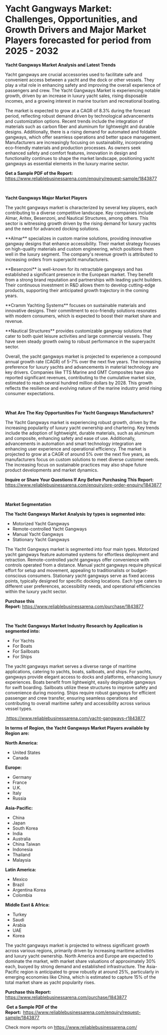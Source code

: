 <p><h1>Yacht Gangways Market: Challenges, Opportunities, and Growth Drivers and Major Market Players forecasted for period from 2025 - 2032</h1></p><p><strong>Yacht Gangways Market Analysis and Latest Trends</strong></p>
<p><p>Yacht gangways are crucial accessories used to facilitate safe and convenient access between a yacht and the dock or other vessels. They play a vital role in enhancing safety and improving the overall experience of passengers and crew. The Yacht Gangways Market is experiencing notable growth, driven by an increase in luxury yacht sales, rising disposable incomes, and a growing interest in marine tourism and recreational boating.</p><p>The market is expected to grow at a CAGR of 8.3% during the forecast period, reflecting robust demand driven by technological advancements and customization options. Recent trends include the integration of materials such as carbon fiber and aluminum for lightweight and durable designs. Additionally, there is a rising demand for automated and foldable gangways, which offer seamless operations and better space management. Manufacturers are increasingly focusing on sustainability, incorporating eco-friendly materials and production processes. As owners seek enhanced safety and comfort features, innovation in design and functionality continues to shape the market landscape, positioning yacht gangways as essential elements in the luxury marine sector.</p></p>
<p><strong>Get a Sample PDF of the Report:&nbsp;</strong> <a href="https://www.reliablebusinessarena.com/enquiry/request-sample/1843877?utm_campaign=2188&utm_medium=2&utm_source=Github&utm_content=ia&utm_term=09042025&utm_id=yacht-gangways">https://www.reliablebusinessarena.com/enquiry/request-sample/1843877</a></p>
<p>&nbsp;</p>
<p><strong>Yacht Gangways Major Market Players</strong></p>
<p><p>The yacht gangways market is characterized by several key players, each contributing to a diverse competitive landscape. Key companies include Almar, Aritex, Besenzoni, and Nautical Structures, among others. This sector is witnessing growth driven by the rising demand for luxury yachts and the need for advanced docking solutions.</p><p>**Almar** specializes in custom marine solutions, providing innovative gangway designs that enhance accessibility. Their market strategy focuses on high-quality materials and custom engineering, which positions them well in the luxury segment. The company's revenue growth is attributed to increasing orders from superyacht manufacturers.</p><p>**Besenzoni** is well-known for its retractable gangways and has established a significant presence in the European market. They benefit from a strong brand reputation and partnerships with leading yacht builders. Their continuous investment in R&D allows them to develop cutting-edge products, supporting their anticipated growth trajectory in the coming years.</p><p>**Cramm Yachting Systems** focuses on sustainable materials and innovative designs. Their commitment to eco-friendly solutions resonates with modern consumers, which is expected to boost their market share and revenue. </p><p>**Nautical Structures** provides customizable gangway solutions that cater to both quiet leisure activities and large commercial vessels. They have seen steady growth owing to robust performance in the superyacht sector.</p><p>Overall, the yacht gangways market is projected to experience a compound annual growth rate (CAGR) of 5-7% over the next five years. The increasing preference for luxury yachts and advancements in material technology are key drivers. Companies like TTS Marine and GMT Composites have also reported significant revenues, contributing to the cumulative market size, estimated to reach several hundred million dollars by 2028. This growth reflects the resilience and evolving nature of the marine industry amid rising consumer expectations.</p></p>
<p>&nbsp;</p>
<p><strong>What Are The Key Opportunities For Yacht Gangways Manufacturers?</strong></p>
<p><p>The Yacht Gangways market is experiencing robust growth, driven by the increasing popularity of luxury yacht ownership and chartering. Key trends include the adoption of lightweight, durable materials, such as aluminum and composite, enhancing safety and ease of use. Additionally, advancements in automation and smart technology integration are enhancing user experience and operational efficiency. The market is projected to grow at a CAGR of around 5% over the next five years, as manufacturers focus on custom solutions to meet diverse customer needs. The increasing focus on sustainable practices may also shape future product developments and market dynamics.</p></p>
<p><strong>Inquire or Share Your Questions If Any Before Purchasing This Report:</strong> <a href="https://www.reliablebusinessarena.com/enquiry/pre-order-enquiry/1843877?utm_campaign=2188&utm_medium=2&utm_source=Github&utm_content=ia&utm_term=09042025&utm_id=yacht-gangways">https://www.reliablebusinessarena.com/enquiry/pre-order-enquiry/1843877</a></p>
<p>&nbsp;</p>
<p><strong>Market Segmentation</strong></p>
<p><strong>The Yacht Gangways Market Analysis by types is segmented into:</strong></p>
<p><ul><li>Motorized Yacht Gangways</li><li>Remote-controlled Yacht Gangways</li><li>Manual Yacht Gangways</li><li>Stationary Yacht Gangways</li></ul></p>
<p><p>The Yacht Gangways market is segmented into four main types. Motorized yacht gangways feature automated systems for effortless deployment and retraction. Remote-controlled yacht gangways offer convenience with controls operated from a distance. Manual yacht gangways require physical effort for setup and movement, appealing to traditionalists or budget-conscious consumers. Stationary yacht gangways serve as fixed access points, typically designed for specific docking locations. Each type caters to different user preferences, accessibility needs, and operational efficiencies within the luxury yacht sector.</p></p>
<p><strong>Purchase this Report:&nbsp;</strong><a href="https://www.reliablebusinessarena.com/purchase/1843877?utm_campaign=2188&utm_medium=2&utm_source=Github&utm_content=ia&utm_term=09042025&utm_id=yacht-gangways">https://www.reliablebusinessarena.com/purchase/1843877</a></p>
<p>&nbsp;</p>
<p><strong>The Yacht Gangways Market Industry Research by Application is segmented into:</strong></p>
<p><ul><li>For Yachts</li><li>For Boats</li><li>For Sailboats</li><li>For Ships</li></ul></p>
<p><p>The yacht gangways market serves a diverse range of maritime applications, catering to yachts, boats, sailboats, and ships. For yachts, gangways provide elegant access to docks and platforms, enhancing luxury experiences. Boats benefit from lightweight, easily deployable gangways for swift boarding. Sailboats utilize these structures to improve safety and convenience during mooring. Ships require robust gangways for efficient passenger and crew transfer, ensuring seamless operations and contributing to overall maritime safety and accessibility across various vessel types.</p></p>
<p><a href="https://www.reliablebusinessarena.com/yacht-gangways-r1843877?utm_campaign=2188&utm_medium=2&utm_source=Github&utm_content=ia&utm_term=09042025&utm_id=yacht-gangways">&nbsp;https://www.reliablebusinessarena.com/yacht-gangways-r1843877</a></p>
<p><strong>In terms of Region, the Yacht Gangways Market Players available by Region are:</strong></p>
<p>
    <p> <strong> North America: </strong>
        <ul>
            <li>United States</li>
            <li>Canada</li>
        </ul>
        </p> 
    <p> <strong> Europe: </strong>
        <ul>
            <li>Germany</li>
            <li>France</li>
            <li>U.K.</li>
            <li>Italy</li>
            <li>Russia</li>
        </ul>
        </p> 
    <p> <strong> Asia-Pacific: </strong>
        <ul>
            <li>China</li>
            <li>Japan</li>
            <li>South Korea</li>
            <li>India</li>
            <li>Australia</li>
            <li>China Taiwan</li>
            <li>Indonesia</li>
            <li>Thailand</li>
            <li>Malaysia</li>
        </ul>
        </p> 
    <p> <strong> Latin America: </strong>
        <ul>
            <li>Mexico</li>
            <li>Brazil</li>
            <li>Argentina Korea</li>
            <li>Colombia</li>
        </ul>
        </p> 
    <p> <strong> Middle East & Africa: </strong>
        <ul>
            <li>Turkey</li>
            <li>Saudi</li>
            <li>Arabia</li>
            <li>UAE</li>
            <li>Korea</li>
        </ul>
    </p>
    </p>
<p><p>The yacht gangways market is projected to witness significant growth across various regions, primarily driven by increasing maritime activities and luxury yacht ownership. North America and Europe are expected to dominate the market, with market share valuations of approximately 30% each, buoyed by strong demand and established infrastructure. The Asia-Pacific region is anticipated to grow robustly at around 25%, particularly in emerging economies like China, which is estimated to capture 15% of the total market share as yacht popularity rises.</p></p>
<p><strong>Purchase this Report: </strong><a href="https://www.reliablebusinessarena.com/purchase/1843877?utm_campaign=2188&utm_medium=2&utm_source=Github&utm_content=ia&utm_term=09042025&utm_id=yacht-gangways">https://www.reliablebusinessarena.com/purchase/1843877</a></p>
<p>&nbsp;<strong>Get a Sample PDF of the Report:&nbsp;&nbsp;</strong><a href="https://www.reliablebusinessarena.com/enquiry/request-sample/1843877?utm_campaign=2188&utm_medium=2&utm_source=Github&utm_content=ia&utm_term=09042025&utm_id=yacht-gangways">https://www.reliablebusinessarena.com/enquiry/request-sample/1843877</a></p>
<p><strong></strong></p>
<p>Check more reports on <a href="https://www.reliablebusinessarena.com/?utm_campaign=2188&utm_medium=2&utm_source=Github&utm_content=ia&utm_term=09042025&utm_id=yacht-gangways">https://www.reliablebusinessarena.com/</a></p>